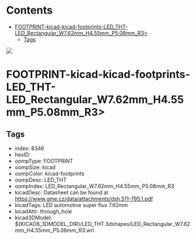 



Contents
========

* [FOOTPRINT-kicad-kicad-footprints-LED_THT-LED_Rectangular_W7.62mm_H4.55mm_P5.08mm_R3>](#footprint-kicad-kicad-footprints-led_tht-led_rectangular_w762mm_h455mm_p508mm_r3)
	* [Tags](#tags)
  
![][im]
# FOOTPRINT-kicad-kicad-footprints-LED_THT-LED_Rectangular_W7.62mm_H4.55mm_P5.08mm_R3>

## Tags

- index: 8346
- hexID: 
- oompType: FOOTPRINT
- oompSize: kicad
- oompColor: kicad-footprints
- oompDesc: LED_THT
- oompIndex: LED_Rectangular_W7.62mm_H4.55mm_P5.08mm_R3
- kicadDesc: Datasheet can be found at https://www.gme.cz/data/attachments/dsh.511-795.1.pdf
- kicadTags: LED automotive super flux 7.62mm
- kicadAttr: through_hole
- kicad3DModel: ${KICAD6_3DMODEL_DIR}/LED_THT.3dshapes/LED_Rectangular_W7.62mm_H4.55mm_P5.08mm_R3.wrl



[im]: image.png
